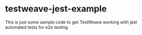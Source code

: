 # testweave-jest-example

This is just some sample code to get TestWeave working with jest automated tests for e2e testing
